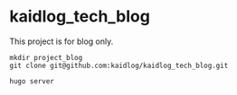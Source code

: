 # kaidlog_tech_blog

This project is for blog only.

```shell=
mkdir project_blog
git clone git@github.com:kaidlog/kaidlog_tech_blog.git 
```
```hugo=
hugo server
```
